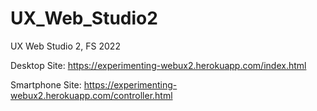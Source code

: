 # UX_Web_Studio2
UX Web Studio 2, FS 2022

Desktop Site: https://experimenting-webux2.herokuapp.com/index.html

Smartphone Site: https://experimenting-webux2.herokuapp.com/controller.html
